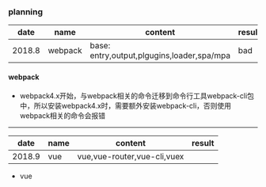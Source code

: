 ### planning

date|name|content|result
------|------|------|------
2018.8|webpack|base: entry,output,plgugins,loader,spa/mpa|bad

#### webpack

* webpack4.x开始，与webpack相关的命令迁移到命令行工具webpack-cli包中，所以安装webpack4.x时，需要额外安装webpack-cli，否则使用webpack相关的命令会报错

---

date|name|content|result
------|------|------|------
2018.9|vue|vue,vue-router,vue-cli,vuex|

* vue

